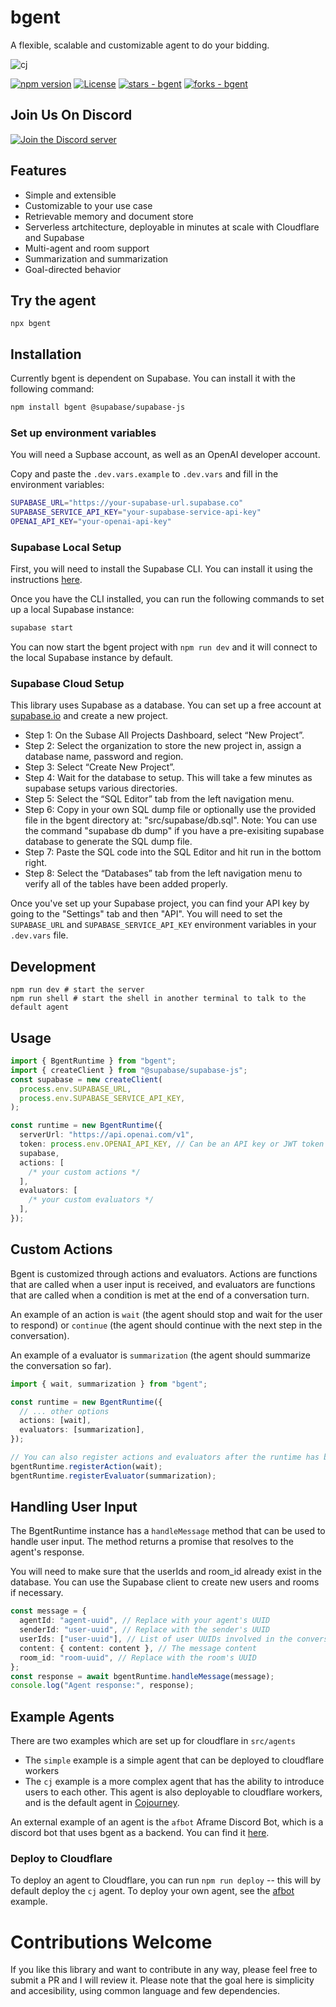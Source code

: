 # bgent

A flexible, scalable and customizable agent to do your bidding.

![cj](https://github.com/lalalune/bgent/assets/18633264/7513b5a6-2352-45f3-8b87-7ee0e2171a30)

[![npm version](https://badge.fury.io/js/bgent.svg)](https://badge.fury.io/js/bgent)
[![License](https://img.shields.io/badge/License-MIT-blue)](https://github.com/lalalune/bgent/blob/main/LICENSE)
[![stars - bgent](https://img.shields.io/github/stars/lalalune/bgent?style=social)](https://github.com/lalalune/bgent)
[![forks - bgent](https://img.shields.io/github/forks/lalalune/bgent?style=social)](https://github.com/lalalune/bgent)

## Join Us On Discord

[![Join the Discord server](https://dcbadge.vercel.app/api/server/qetWd7J9De)](https://discord.gg/qetWd7J9De)

## Features

- Simple and extensible
- Customizable to your use case
- Retrievable memory and document store
- Serverless artchitecture, deployable in minutes at scale with Cloudflare and Supabase
- Multi-agent and room support
- Summarization and summarization
- Goal-directed behavior

## Try the agent

```
npx bgent
```

## Installation

Currently bgent is dependent on Supabase. You can install it with the following command:

```bash
npm install bgent @supabase/supabase-js
```

### Set up environment variables

You will need a Supbase account, as well as an OpenAI developer account.

Copy and paste the `.dev.vars.example` to `.dev.vars` and fill in the environment variables:

```bash
SUPABASE_URL="https://your-supabase-url.supabase.co"
SUPABASE_SERVICE_API_KEY="your-supabase-service-api-key"
OPENAI_API_KEY="your-openai-api-key"
```

### Supabase Local Setup

First, you will need to install the Supabase CLI. You can install it using the instructions [here](https://supabase.com/docs/guides/cli/getting-started).

Once you have the CLI installed, you can run the following commands to set up a local Supabase instance:

```bash
supabase start
```

You can now start the bgent project with `npm run dev` and it will connect to the local Supabase instance by default.

### Supabase Cloud Setup

This library uses Supabase as a database. You can set up a free account at [supabase.io](https://supabase.io) and create a new project.

- Step 1: On the Subase All Projects Dashboard, select “New Project”.  
- Step 2: Select the organization to store the new project in, assign a database name, password and region.  
- Step 3: Select “Create New Project”.  
- Step 4: Wait for the database to setup. This will take a few minutes as supabase setups various directories.  
- Step 5: Select the “SQL Editor” tab from the left navigation menu.  
- Step 6: Copy in your own SQL dump file or optionally use the provided file in the bgent directory at: "src/supabase/db.sql". Note: You can use the command "supabase db dump" if you have a pre-exisiting supabase database to generate the SQL dump file.  
- Step 7: Paste the SQL code into the SQL Editor and hit run in the bottom right.  
- Step 8: Select the “Databases” tab from the left navigation menu to verify all of the tables have been added properly.

Once you've set up your Supabase project, you can find your API key by going to the "Settings" tab and then "API". You will need to set the `SUPABASE_URL` and `SUPABASE_SERVICE_API_KEY` environment variables in your `.dev.vars` file.

## Development

```
npm run dev # start the server
npm run shell # start the shell in another terminal to talk to the default agent
```

## Usage

```typescript
import { BgentRuntime } from "bgent";
import { createClient } from "@supabase/supabase-js";
const supabase = new createClient(
  process.env.SUPABASE_URL,
  process.env.SUPABASE_SERVICE_API_KEY,
);

const runtime = new BgentRuntime({
  serverUrl: "https://api.openai.com/v1",
  token: process.env.OPENAI_API_KEY, // Can be an API key or JWT token for your AI services
  supabase,
  actions: [
    /* your custom actions */
  ],
  evaluators: [
    /* your custom evaluators */
  ],
});
```

## Custom Actions

Bgent is customized through actions and evaluators. Actions are functions that are called when a user input is received, and evaluators are functions that are called when a condition is met at the end of a conversation turn.

An example of an action is `wait` (the agent should stop and wait for the user to respond) or `continue` (the agent should continue with the next step in the conversation).

An example of a evaluator is `summarization` (the agent should summarize the conversation so far).

```typescript
import { wait, summarization } from "bgent";

const runtime = new BgentRuntime({
  // ... other options
  actions: [wait],
  evaluators: [summarization],
});

// You can also register actions and evaluators after the runtime has been created
bgentRuntime.registerAction(wait);
bgentRuntime.registerEvaluator(summarization);
```

## Handling User Input

The BgentRuntime instance has a `handleMessage` method that can be used to handle user input. The method returns a promise that resolves to the agent's response.

You will need to make sure that the userIds and room_id already exist in the database. You can use the Supabase client to create new users and rooms if necessary.

```typescript
const message = {
  agentId: "agent-uuid", // Replace with your agent's UUID
  senderId: "user-uuid", // Replace with the sender's UUID
  userIds: ["user-uuid"], // List of user UUIDs involved in the conversation
  content: { content: content }, // The message content
  room_id: "room-uuid", // Replace with the room's UUID
};
const response = await bgentRuntime.handleMessage(message);
console.log("Agent response:", response);
```

## Example Agents

There are two examples which are set up for cloudflare in `src/agents`

- The `simple` example is a simple agent that can be deployed to cloudflare workers
- The `cj` example is a more complex agent that has the ability to introduce users to each other. This agent is also deployable to cloudflare workers, and is the default agent in [Cojourney](https://cojourney.app).

An external example of an agent is the `afbot` Aframe Discord Bot, which is a discord bot that uses bgent as a backend. You can find it [here](https://github.com/JoinTheAlliance/afbot).

### Deploy to Cloudflare

To deploy an agent to Cloudflare, you can run `npm run deploy` -- this will by default deploy the `cj` agent. To deploy your own agent, see the [afbot](https://github.com/JoinTheAlliance/afbot) example.

# Contributions Welcome

If you like this library and want to contribute in any way, please feel free to submit a PR and I will review it. Please note that the goal here is simplicity and accesibility, using common language and few dependencies.
